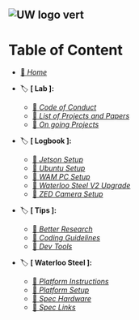 ![UW logo vert](https://github.com/UW-Advanced-Robotics-Lab/lab-wiki/blob/main/docs/resources/Waterloo_Engineering_Logo_vert_rgb.png)
---
# Table of Content
  * [:diamond_shape_with_a_dot_inside: *Home*](./Home)

  * :label: **[   Lab   ]:**
    * [:diamond_shape_with_a_dot_inside: *Code of Conduct*](./Lab%3ACode-of-Conduct)
    * [:diamond_shape_with_a_dot_inside: *List of Projects and Papers*](./Lab%3AList-of-Projects-and-Papers)
    * [:diamond_shape_with_a_dot_inside: *On going Projects*](./Lab%3AOn-going-Projects)

  * :label: **[   Logbook   ]:**
    * [:diamond_shape_with_a_dot_inside: *Jetson Setup*](./Logbook%3AJetson-Setup)
    * [:diamond_shape_with_a_dot_inside: *Ubuntu Setup*](./Logbook%3AUbuntu-Setup)
    * [:diamond_shape_with_a_dot_inside: *WAM PC Setup*](./Logbook%3AWAM-PC-Setup)
    * [:diamond_shape_with_a_dot_inside: *Waterloo Steel V2 Upgrade*](./Logbook%3AWaterloo-Steel-V2-Upgrade)
    * [:diamond_shape_with_a_dot_inside: *ZED Camera Setup*](./Logbook%3AZED-Camera-Setup)

  * :label: **[   Tips   ]:**
    * [:diamond_shape_with_a_dot_inside: *Better Research*](./Tips%3ABetter-Research)
    * [:diamond_shape_with_a_dot_inside: *Coding Guidelines*](./Tips%3ACoding-Guidelines)
    * [:diamond_shape_with_a_dot_inside: *Dev Tools*](./Tips%3ADev-Tools)

  * :label: **[   Waterloo Steel   ]:**
    * [:diamond_shape_with_a_dot_inside: *Platform Instructions*](./Waterloo-Steel%3APlatform-Instructions)
    * [:diamond_shape_with_a_dot_inside: *Platform Setup*](./Waterloo-Steel%3APlatform-Setup)
    * [:diamond_shape_with_a_dot_inside: *Spec Hardware*](./Waterloo-Steel%3ASpec-Hardware)
    * [:diamond_shape_with_a_dot_inside: *Spec Links*](./Waterloo-Steel%3ASpec-Links)


[//]: # (generated by https://www.npmjs.com/package/github-wiki-sidebar)
